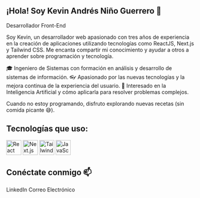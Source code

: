 ## ¡Hola! Soy Kevin Andrés Niño Guerrero 👋
Desarrollador Front-End

Soy Kevin, un desarrollador web apasionado con tres años de experiencia en la creación de aplicaciones utilizando tecnologías como ReactJS, Next.js y Tailwind CSS. Me encanta compartir mi conocimiento y ayudar a otros a aprender sobre programación y tecnología.

🎓 Ingeniero de Sistemas con formación en análisis y desarrollo de sistemas de información.
👓 Apasionado por las nuevas tecnologías y la mejora continua de la experiencia del usuario.
🤖 Interesado en la Inteligencia Artificial y cómo aplicarla para resolver problemas complejos.

Cuando no estoy programando, disfruto explorando nuevas recetas (sin comida picante 😅).


## Tecnologías que uso:

<img src="https://cdn.worldvectorlogo.com/logos/react-2.svg" alt="React" width="40" height="40"/> 
<img src="https://cdn.worldvectorlogo.com/logos/nextjs-3.svg" alt="Next.js" width="40" height="40"/>
<img src="https://cdn.worldvectorlogo.com/logos/tailwindcss.svg" alt="Tailwind" width="40" height="40"/>
<img src="https://cdn.worldvectorlogo.com/logos/javascript.svg" alt="JavaScript" width="40" height="40"/>


## Conéctate conmigo 📫

LinkedIn
Correo Electrónico

